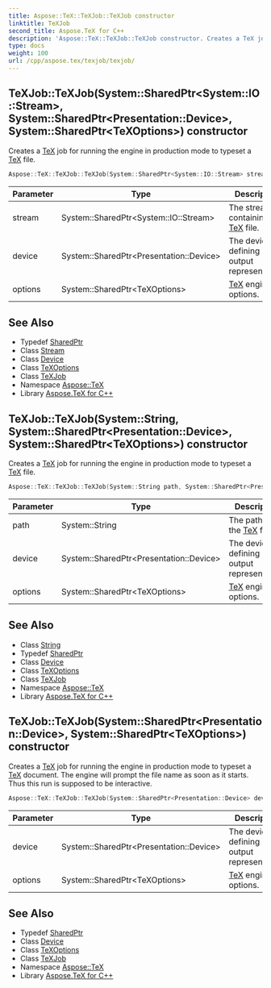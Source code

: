 ```yaml
---
title: Aspose::TeX::TeXJob::TeXJob constructor
linktitle: TeXJob
second_title: Aspose.TeX for C++
description: 'Aspose::TeX::TeXJob::TeXJob constructor. Creates a TeX job for running the engine in production mode to typeset a TeX file in C++.'
type: docs
weight: 100
url: /cpp/aspose.tex/texjob/texjob/
---
```

## TeXJob::TeXJob(System::SharedPtr\<System::IO::Stream\>, System::SharedPtr\<Presentation::Device\>, System::SharedPtr\<TeXOptions\>) constructor


Creates a [TeX](../../) job for running the engine in production mode to typeset a [TeX](../../) file.

```cpp
Aspose::TeX::TeXJob::TeXJob(System::SharedPtr<System::IO::Stream> stream, System::SharedPtr<Presentation::Device> device, System::SharedPtr<TeXOptions> options)
```


| Parameter | Type | Description |
| --- | --- | --- |
| stream | System::SharedPtr\<System::IO::Stream\> | The stream containing the [TeX](../../) file. |
| device | System::SharedPtr\<Presentation::Device\> | The device defining output representation. |
| options | System::SharedPtr\<TeXOptions\> | [TeX](../../) engine run options. |

## See Also

* Typedef [SharedPtr](../../../system/sharedptr/)
* Class [Stream](../../../system.io/stream/)
* Class [Device](../../../aspose.tex.presentation/device/)
* Class [TeXOptions](../../texoptions/)
* Class [TeXJob](../)
* Namespace [Aspose::TeX](../../)
* Library [Aspose.TeX for C++](../../../)
## TeXJob::TeXJob(System::String, System::SharedPtr\<Presentation::Device\>, System::SharedPtr\<TeXOptions\>) constructor


Creates a [TeX](../../) job for running the engine in production mode to typeset a [TeX](../../) file.

```cpp
Aspose::TeX::TeXJob::TeXJob(System::String path, System::SharedPtr<Presentation::Device> device, System::SharedPtr<TeXOptions> options)
```


| Parameter | Type | Description |
| --- | --- | --- |
| path | System::String | The path to the [TeX](../../) file. |
| device | System::SharedPtr\<Presentation::Device\> | The device defining output representation. |
| options | System::SharedPtr\<TeXOptions\> | [TeX](../../) engine run options. |

## See Also

* Class [String](../../../system/string/)
* Typedef [SharedPtr](../../../system/sharedptr/)
* Class [Device](../../../aspose.tex.presentation/device/)
* Class [TeXOptions](../../texoptions/)
* Class [TeXJob](../)
* Namespace [Aspose::TeX](../../)
* Library [Aspose.TeX for C++](../../../)
## TeXJob::TeXJob(System::SharedPtr\<Presentation::Device\>, System::SharedPtr\<TeXOptions\>) constructor


Creates a [TeX](../../) job for running the engine in production mode to typeset a [TeX](../../) document. The engine will prompt the file name as soon as it starts. Thus this run is supposed to be interactive.

```cpp
Aspose::TeX::TeXJob::TeXJob(System::SharedPtr<Presentation::Device> device, System::SharedPtr<TeXOptions> options)
```


| Parameter | Type | Description |
| --- | --- | --- |
| device | System::SharedPtr\<Presentation::Device\> | The device defining output representation. |
| options | System::SharedPtr\<TeXOptions\> | [TeX](../../) engine run options. |

## See Also

* Typedef [SharedPtr](../../../system/sharedptr/)
* Class [Device](../../../aspose.tex.presentation/device/)
* Class [TeXOptions](../../texoptions/)
* Class [TeXJob](../)
* Namespace [Aspose::TeX](../../)
* Library [Aspose.TeX for C++](../../../)
